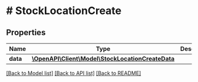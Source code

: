 # # StockLocationCreate

## Properties

Name | Type | Description | Notes
------------ | ------------- | ------------- | -------------
**data** | [**\OpenAPI\Client\Model\StockLocationCreateData**](StockLocationCreateData.md) |  |

[[Back to Model list]](../../README.md#models) [[Back to API list]](../../README.md#endpoints) [[Back to README]](../../README.md)
